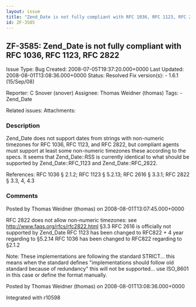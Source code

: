 ```yaml
---
layout: issue
title: "Zend_Date is not fully compliant with RFC 1036, RFC 1123, RFC 2822"
id: ZF-3585
---
```


ZF-3585: Zend\_Date is not fully compliant with RFC 1036, RFC 1123, RFC 2822
----------------------------------------------------------------------------

 Issue Type: Bug Created: 2008-07-05T19:37:20.000+0000 Last Updated: 2008-08-01T13:08:36.000+0000 Status: Resolved Fix version(s): - 1.6.1 (15/Sep/08)
 
 Reporter:  C Snover (snover)  Assignee:  Thomas Weidner (thomas)  Tags: - Zend\_Date
 
 Related issues: 
 Attachments: 
### Description

Zend\_Date does not support dates from strings with non-numeric timezones for RFC 1036, RFC 1123, and RFC 2822, but compliant agents must support at least some non-numeric timezones these according to the specs. It seems that Zend\_Date::RSS is currently identical to what should be supported by Zend\_Date::RFC\_1123 and Zend\_Date::RFC\_2822.

References: RFC 1036 § 2.1.2; RFC 1123 § 5.2.13; RFC 2616 § 3.3.1; RFC 2822 § 3.3, 4, 4.3

 

 

### Comments

Posted by Thomas Weidner (thomas) on 2008-08-01T13:07:45.000+0000

RFC 2822 does not allow non-numeric timezones: see <http://www.faqs.org/rfcs/rfc2822.html> §3.3 RFC 2616 is officially not supported by Zend\_Date RFC 1123 has been changed to RFC822 + 4 year regarding to §5.2.14 RFC 1036 has been changed to RFC822 regarding to §2.1.2

Note: These implementations are following the standard STRICT... this means when the standard defines "implementations should follow old standard because of redundancy" this will not be supported... use ISO\_8601 in this case or define the format manually.

 

 

Posted by Thomas Weidner (thomas) on 2008-08-01T13:08:36.000+0000

Integrated with r10598

 

 